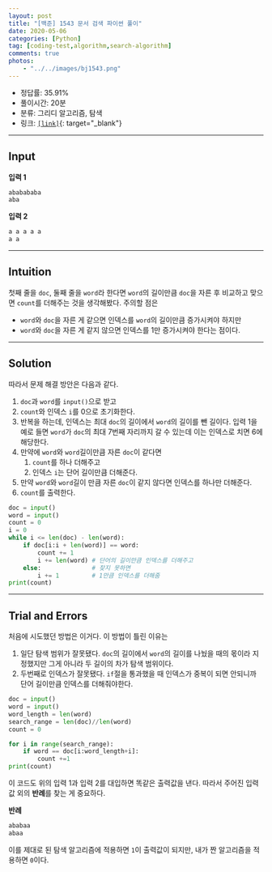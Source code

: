 ```yaml
---
layout: post
title: "[백준] 1543 문서 검색 파이썬 풀이"
date: 2020-05-06
categories: [Python]
tag: [coding-test,algorithm,search-algorithm]
comments: true
photos:
    - "../../images/bj1543.png"
---
```


* 정답률: 35.91%
* 풀이시간: 20분
* 분류: 그리디 알고리즘, 탐색
* 링크: [`[link]`](https://www.acmicpc.net/problem/1543){: target="_blank"}

----
## Input

**입력 1**

~~~~python
ababababa
aba
~~~~

**입력 2**

~~~~python
a a a a a
a a
~~~~


---
## Intuition

첫째 줄을 `doc`, 둘째 줄을 `word`라 한다면 `word`의 길이만큼 `doc`을 자른 후 비교하고 맞으면 `count`를 더해주는 것을 생각해봤다.
주의할 점은 
* `word`와 `doc`을 자른 게 같으면 인덱스를 `word`의 길이만큼 증가시켜야 하지만
* `word`와 `doc`을 자른 게 같지 않으면 인덱스를 1만 증가시켜야 한다는 점이다.


---
## Solution

따라서 문제 해결 방안은 다음과 같다.

1. `doc`과 `word`를 `input()`으로 받고 
2. `count`와 인덱스 `i`를 0으로 초기화한다.
3. 반복을 하는데, 인덱스는 최대 `doc`의 길이에서 `word`의 길이를 뺀 길이다. 입력 1을 예로 들면 `word`가 `doc`의 최대 7번째 자리까지 갈 수 있는데 이는 인덱스로 치면 6에 해당한다.
4. 만약에 `word`와 `word`길이만큼 자른 `doc`이 같다면 
   1. `count`를 하나 더해주고
   2. 인덱스 `i`는 단어 길이만큼 더해준다.
5. 만약 `word`와 `word`길이 만큼 자른 `doc`이 같지 않다면 인덱스를 하나만 더해준다.
6. `count`를 출력한다.

```python
doc = input()
word = input()
count = 0
i = 0
while i <= len(doc) - len(word):
    if doc[i:i + len(word)] == word:
        count += 1
        i += len(word) # 단어의 길이만큼 인덱스를 더해주고
    else:              # 찾지 못하면
        i += 1         # 1만큼 인덱스를 더해줌
print(count)
```

---
## Trial and Errors

처음에 시도했던 방법은 이거다. 이 방법이 틀린 이유는 
1. 일단 탐색 범위가 잘못됐다. `doc`의 길이에서 `word`의 길이를 나눴을 때의 몫이라 지정했지만 그게 아니라 두 길이의 차가 탐색 범위이다.
2. 두번째로 인덱스가 잘못됐다. `if`절을 통과했을 때 인덱스가 중복이 되면 안되니까 단어 길이만큼 인덱스를 더해줘야한다.

```python
doc = input()
word = input()
word_length = len(word)
search_range = len(doc)//len(word)
count = 0

for i in range(search_range):
    if word == doc[i:word_length+i]:
        count +=1
print(count)
```

이 코드도 위의 입력 1과 입력 2를 대입하면 똑같은 출력값을 낸다.
따라서 주어진 입력값 외의 **반례**를 찾는 게 중요하다.

**반례**

```python
ababaa
abaa
```

이를 제대로 된 탐색 알고리즘에 적용하면 `1`이 출력값이 되지만, 내가 짠 알고리즘을 적용하면 `0`이다. 
